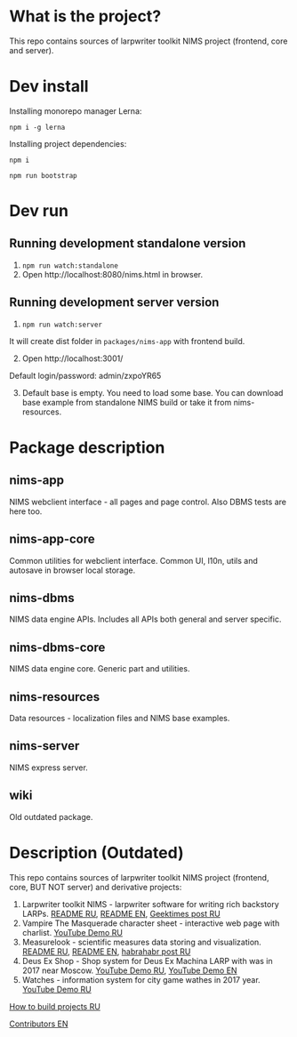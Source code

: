 # What is the project?

This repo contains sources of larpwriter toolkit NIMS project (frontend, core and server).

# Dev install

Installing monorepo manager Lerna:

`npm i -g lerna` 

Installing project dependencies:

`npm i` 

`npm run bootstrap` 


# Dev run

## Running development standalone version

1. `npm run watch:standalone`
2. Open http://localhost:8080/nims.html in browser.

## Running development server version

1. `npm run watch:server`

It will create dist folder in `packages/nims-app` with frontend build.

2. Open http://localhost:3001/ 

Default login/password: admin/zxpoYR65

3. Default base is empty. You need to load some base. You can download base example from standalone NIMS build or take it from nims-resources.

#  Package description

## nims-app

NIMS webclient interface - all pages and page control. Also DBMS tests are here too.

## nims-app-core

Common utilities for webclient interface. Common UI, l10n, utils and autosave in browser local storage.

## nims-dbms

NIMS data engine APIs. Includes all APIs both general and server specific.

## nims-dbms-core

NIMS data engine core. Generic part and utilities.

## nims-resources

Data resources - localization files and NIMS base examples.

## nims-server

NIMS express server.

## wiki

Old outdated package.

# Description (Outdated)

This repo contains sources of larpwriter toolkit NIMS project (frontend, core, BUT NOT server) and derivative projects:

1. Larpwriter toolkit NIMS - larpwriter software for writing rich backstory LARPs. [README RU](https://github.com/NtsDK/smtk-nims/blob/master/wiki/NIMS_RU.md), [README EN](https://github.com/NtsDK/smtk-nims/blob/master/wiki/NIMS_EN.md), [Geektimes post RU](https://geektimes.ru/post/292531/)
1. Vampire The Masquerade character sheet - interactive web page with charlist. [YouTube Demo RU](https://www.youtube.com/watch?v=1zHviDjOrn4)
1. Measurelook - scientific measures data storing and visualization. [README RU](https://github.com/NtsDK/smtk-nims/blob/master/wiki/MEASURELOOK_RU.md), [README EN](https://github.com/NtsDK/smtk-nims/blob/master/wiki/MEASURELOOK_EN.md), [habrahabr post RU](https://habrahabr.ru/post/344174/)
1. Deus Ex Shop - Shop system for Deus Ex Machina LARP with was in 2017 near Moscow. [YouTube Demo RU](https://www.youtube.com/watch?v=GlgfL7RAqgE), [YouTube Demo EN](https://www.youtube.com/watch?v=M3XN6NM1tTg)
1. Watches - information system for city game wathes in 2017 year. [YouTube Demo RU](https://www.youtube.com/watch?v=MQ5-ffq1Vco)

[How to build projects RU](https://github.com/NtsDK/smtk-nims/blob/master/wiki/CONTRIBUTING.md)

[Contributors EN](https://github.com/NtsDK/smtk-nims/blob/master/wiki/CONTRIBUTORS.md)
